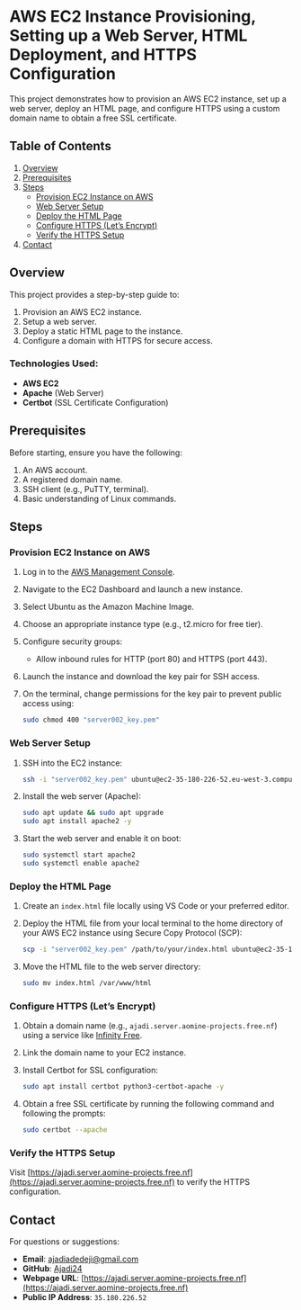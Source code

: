 # AWS EC2 Instance Provisioning, Setting up a Web Server, HTML Deployment, and HTTPS Configuration

This project demonstrates how to provision an AWS EC2 instance, set up a web server, deploy an HTML page, and configure HTTPS using a custom domain name to obtain a free SSL certificate.

## Table of Contents
1. [Overview](#overview)
2. [Prerequisites](#prerequisites)
3. [Steps](#steps)
   - [Provision EC2 Instance on AWS](#provision-ec2-instance-on-aws)
   - [Web Server Setup](#web-server-setup)
   - [Deploy the HTML Page](#deploy-the-html-page)
   - [Configure HTTPS (Let’s Encrypt)](#configure-https-let-s-encrypt)
   - [Verify the HTTPS Setup](#verify-the-https-setup)
4. [Contact](#contact)

## Overview
This project provides a step-by-step guide to:
1. Provision an AWS EC2 instance.
2. Setup a web server.
3. Deploy a static HTML page to the instance.
4. Configure a domain with HTTPS for secure access.

### Technologies Used:
- **AWS EC2**
- **Apache** (Web Server)
- **Certbot** (SSL Certificate Configuration)

## Prerequisites
Before starting, ensure you have the following:
1. An AWS account.
2. A registered domain name.
3. SSH client (e.g., PuTTY, terminal).
4. Basic understanding of Linux commands.

## Steps

### Provision EC2 Instance on AWS
1. Log in to the [AWS Management Console](https://aws.amazon.com/console/).
2. Navigate to the EC2 Dashboard and launch a new instance.
3. Select Ubuntu as the Amazon Machine Image.
4. Choose an appropriate instance type (e.g., t2.micro for free tier).
5. Configure security groups:
   - Allow inbound rules for HTTP (port 80) and HTTPS (port 443).
6. Launch the instance and download the key pair for SSH access.
7. On the terminal, change permissions for the key pair to prevent public access using:

   ```bash
   sudo chmod 400 "server002_key.pem"
   ```

### Web Server Setup
1. SSH into the EC2 instance:

   ```bash
   ssh -i "server002_key.pem" ubuntu@ec2-35-180-226-52.eu-west-3.compute.amazonaws.com
   ```

2. Install the web server (Apache):

   ```bash
   sudo apt update && sudo apt upgrade
   sudo apt install apache2 -y
   ```

3. Start the web server and enable it on boot:

   ```bash
   sudo systemctl start apache2
   sudo systemctl enable apache2
   ```

### Deploy the HTML Page
1. Create an `index.html` file locally using VS Code or your preferred editor.
2. Deploy the HTML file from your local terminal to the home directory of your AWS EC2 instance using Secure Copy Protocol (SCP):

   ```bash
   scp -i "server002_key.pem" /path/to/your/index.html ubuntu@ec2-35-180-226-52.eu-west-3.compute.amazonaws.com:/home/ubuntu
   ```

3. Move the HTML file to the web server directory:

   ```bash
   sudo mv index.html /var/www/html
   ```

### Configure HTTPS (Let’s Encrypt)
1. Obtain a domain name (e.g., `ajadi.server.aomine-projects.free.nf`) using a service like [Infinity Free](https://www.infinityfree.net/).
2. Link the domain name to your EC2 instance.
3. Install Certbot for SSL configuration:

   ```bash
   sudo apt install certbot python3-certbot-apache -y
   ```

4. Obtain a free SSL certificate by running the following command and following the prompts:

   ```bash
   sudo certbot --apache
   ```

### Verify the HTTPS Setup
Visit [https://ajadi.server.aomine-projects.free.nf](https://ajadi.server.aomine-projects.free.nf) to verify the HTTPS configuration.

## Contact
For questions or suggestions:
- **Email**: [ajadiadedeji@gmail.com](mailto:ajadiadedeji@gmail.com)
- **GitHub**: [Ajadi24](https://github.com/Ajadi24)
- **Webpage URL**: [https://ajadi.server.aomine-projects.free.nf](https://ajadi.server.aomine-projects.free.nf)
- **Public IP Address**: `35.180.226.52`
